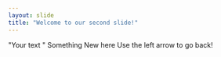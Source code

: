 ```yaml
---
layout: slide
title: "Welcome to our second slide!"
---
```

"Your text " Something New here
Use the left arrow to go back!
